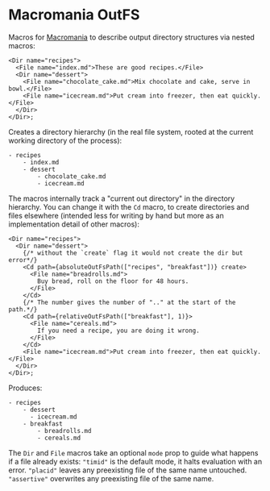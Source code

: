 # Macromania OutFS

Macros for [Macromania](https://github.com/worm-blossom/macromania) to describe
output directory structures via nested macros:

```tsx
<Dir name="recipes">
  <File name="index.md">These are good recipes.</File>
  <Dir name="dessert">
    <File name="chocolate_cake.md">Mix chocolate and cake, serve in bowl.</File>
    <File name="icecream.md">Put cream into freezer, then eat quickly.</File>
  </Dir>
</Dir>;
```

Creates a directory hierarchy (in the real file system, rooted at the current
working directory of the process):

```
- recipes
    - index.md
    - dessert
        - chocolate_cake.md
        - icecream.md
```

The macros internally track a "current out directory" in the directory
hierarchy. You can change it with the `Cd` macro, to create directories and
files elsewhere (intended less for writing by hand but more as an implementation
detail of other macros):

```tsx
<Dir name="recipes">
  <Dir name="dessert">
    {/* without the `create` flag it would not create the dir but error*/}
    <Cd path={absoluteOutFsPath(["recipes", "breakfast"])} create>
      <File name="breadrolls.md">
        Buy bread, roll on the floor for 48 hours.
      </File>
    </Cd>
    {/* The number gives the number of ".." at the start of the path.*/}
    <Cd path={relativeOutFsPath(["breakfast"], 1)}>
      <File name="cereals.md">
        If you need a recipe, you are doing it wrong.
      </File>
    </Cd>
    <File name="icecream.md">Put cream into freezer, then eat quickly.</File>
  </Dir>
</Dir>;
```

Produces:

```
- recipes
    - dessert
      - icecream.md
    - breakfast
        - breadrolls.md
        - cereals.md
```

The `Dir` and `File` macros take an optional `mode` prop to guide what happens
if a file already exists: `"timid"` is the default mode, it halts evaluation
with an error. `"placid"` leaves any preexisting file of the same name
untouched. `"assertive"` overwrites any preexisting file of the same name.
